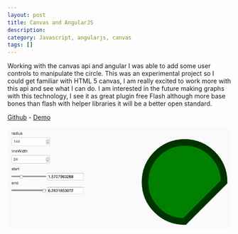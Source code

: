 ```yaml
---
layout: post
title: Canvas and AngularJS
description:
category: Javascript, angularjs, canvas
tags: []
---
```


Working with the canvas api and angular I was able to add some user controls to manipulate the circle.
This was an experimental project so I could get familiar with HTML 5 canvas, I am really excited to work more with this api and see what I can do. I am interested in the future making graphs with this technology, I see it as great plugin free Flash although more base bones than flash with helper libraries it will be a better open standard.

[Github](https://github.com/zeisler/canvas_project) - [Demo](http://zeisler.github.io/canvas_project)

![Project Site Image](/images/blog/canvas-angularjs.png)
